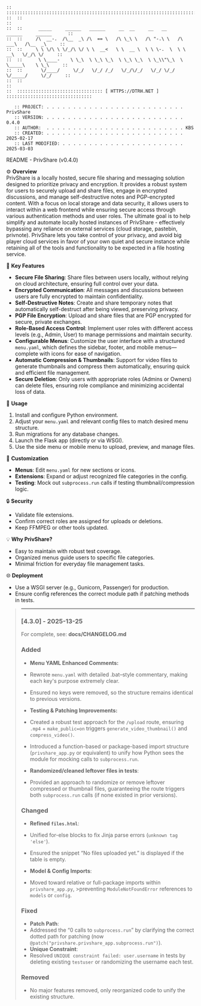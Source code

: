 
    ::  ::::::::::::::::::::::::::::::::::::::::::::::::::::::::::::::::::::::::::::::::::::::       
    ::  ::                                                                                  ::       
    ::  ::      _____     ______   ______     __  __     __   __     ______     ______      ::       
    ::  ::     /\  __-.  /\__  _\ /\  == \   /\ \_\ \   /\ "-.\ \   /\  ___\   /\__  _\     ::       
    ::  ::     \ \ \/\ \ \/_/\ \/ \ \  __<   \ \  __ \  \ \ \-.  \  \ \  __\   \/_/\ \/     ::       
    ::  ::      \ \____-    \ \_\  \ \_\ \_\  \ \_\ \_\  \ \_\\"\_\  \ \_____\    \ \_\     ::       
    ::  ::       \/____/     \/_/   \/_/ /_/   \/_/\/_/   \/_/ \/_/   \/_____/     \/_/     ::       
    ::  ::                                                                                  ::       
    ::  :::::::::::::::::::::::::::::::: [ HTTPS://DTRH.NET ] ::::::::::::::::::::::::::::::::       

       :: PROJECT: . . . . . . . . . . . . . . . . . . . . . . . . . . PrivShare               
       :: VERSION: . . . . . . . . . . . . . . . . . . . . . . . . . . 0.4.0                   
       :: AUTHOR:  . . . . . . . . . . . . . . . . . . . . . . . . . . KBS                     
       :: CREATED: . . . . . . . . . . . . . . . . . . . . . . . . . . 2025-02-17              
       :: LAST MODIFIED: . . . . . . . . . . . . . . . . . . . . . . . 2025-03-03              
                                                                                             
 README - PrivShare (v0.4.0)
 
⚙ **Overview**  
PrivShare is a locally hosted, secure file sharing and messaging solution designed to prioritize privacy and encryption. It provides a robust system for users to securely upload and share files, engage in encrypted discussions, and manage self-destructive notes and PGP-encrypted content. With a focus on local storage and data security, it allows users to interact within a web frontend while ensuring secure access through various authentication methods and user roles. The ultimate goal is to help simplify and automate locally hosted instances of PrivShare - effectively bypassing any reliance on external services (cloud storage, pastebin, privnote). PrivShare lets you take control of your privacy, and avoid big player cloud services in favor of your own quiet and secure instance while retaining all of the tools and functionality to be expected in a file hosting service.

📂 **Key Features**  
- **Secure File Sharing**: Share files between users locally, without relying on cloud architecture, ensuring full control over your data.  
- **Encrypted Communication**: All messages and discussions between users are fully encrypted to maintain confidentiality.  
- **Self-Destructive Notes**: Create and share temporary notes that automatically self-destruct after being viewed, preserving privacy.  
- **PGP File Encryption**: Upload and share files that are PGP encrypted for secure, private exchanges.  
- **Role-Based Access Control**: Implement user roles with different access levels (e.g., Admin, User) to manage permissions and maintain security.  
- **Configurable Menus**: Customize the user interface with a structured `menu.yaml`, which defines the sidebar, footer, and mobile menus—complete with icons for ease of navigation.  
- **Automatic Compression & Thumbnails**: Support for video files to generate thumbnails and compress them automatically, ensuring quick and efficient file management.  
- **Secure Deletion**: Only users with appropriate roles (Admins or Owners) can delete files, ensuring role compliance and minimizing accidental loss of data.
 
 🚀 **Usage**  
 1. Install and configure Python environment.  
 2. Adjust your `menu.yaml` and relevant config files to match desired menu structure.  
 3. Run migrations for any database changes.  
 4. Launch the Flask app (directly or via WSGI).  
 5. Use the side menu or mobile menu to upload, preview, and manage files.  
 
 🔧 **Customization**  
 - **Menus**: Edit `menu.yaml` for new sections or icons.  
 - **Extensions**: Expand or adjust recognized file categories in the config.  
 - **Testing**: Mock out `subprocess.run` calls if testing thumbnail/compression logic.  
 
 🔒 **Security**  
 - Validate file extensions.  
 - Confirm correct roles are assigned for uploads or deletions.  
 - Keep FFMPEG or other tools updated.  
 
 💡 **Why PrivShare?**  
 - Easy to maintain with robust test coverage.  
 - Organized menus guide users to specific file categories.  
 - Minimal friction for everyday file management tasks.  
 
 🌐 **Deployment**  
 - Use a WSGI server (e.g., Gunicorn, Passenger) for production.  
 - Ensure config references the correct module path if patching methods in tests.  

> _____________________
> ### [4.3.0] - 2025-13-25
> For complete, see: **docs/CHANGELOG.md** 
> ### Added
>- **Menu YAML Enhanced Comments:**
>  - Rewrote `menu.yaml` with detailed .bat–style commentary, making 
>    each key's purpose extremely clear. 
>  - Ensured no keys were removed, so the structure remains identical 
>    to previous versions.
>
>- **Testing & Patching Improvements:**
>  - Created a robust test approach for the `/upload` route, ensuring 
>    `.mp4` + `make_public=on` triggers `generate_video_thumbnail()` and 
>    `compress_video()`. 
>  - Introduced a function-based or package-based import structure 
>    (`privshare_app.py` or equivalent) to unify how Python sees the 
>    module for mocking calls to `subprocess.run`. 
>
>- **Randomized/cleaned leftover files in tests**:
>  - Provided an approach to randomize or remove leftover compressed 
>    or thumbnail files, guaranteeing the route triggers both 
>    `subprocess.run` calls (if none existed in prior versions).
>
>### Changed
>- **Refined `files.html`**:
>  - Unified for-else blocks to fix Jinja parse errors (`unknown tag 'else'`).
>  - Ensured the snippet “No files uploaded yet.” is displayed 
>    if the table is empty.
>
>- **Model & Config Imports**:
>  - Moved toward relative or full-package imports within `privshare_app.py`, 
    >preventing `ModuleNotFoundError` references to `models` or `config`.
>
>### Fixed
>- **Patch Path**:
>  - Addressed the “0 calls to `subprocess.run`” by clarifying 
>    the correct dotted path for patching (now `@patch("privshare.privshare_app.subprocess.run")`).
>- **Unique Constraint**:
>  - Resolved `UNIQUE constraint failed: user.username` in tests by 
>    deleting existing `testuser` or randomizing the username each test.
>
>### Removed
>- No major features removed, only reorganized code to unify 
>  the existing structure.
 
 
